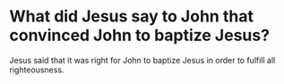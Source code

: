 # What did Jesus say to John that convinced John to baptize Jesus?

Jesus said that it was right for John to baptize Jesus in order to fulfill all righteousness.
